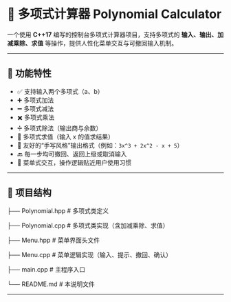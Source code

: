 # 🎯 多项式计算器 Polynomial Calculator

一个使用 **C++17** 编写的控制台多项式计算器项目，支持多项式的 **输入、输出、加减乘除、求值** 等操作，提供人性化菜单交互与可撤回输入机制。

---

## 🌟 功能特性

- ✅ 支持输入两个多项式（a、b）
- ➕ 多项式加法
- ➖ 多项式减法
- ✖️ 多项式乘法
- ➗ 多项式除法（输出商与余数）
- 🔢 多项式求值（输入 x 的值求结果）
- 🧮 友好的“手写风格”输出格式（例如：`3x^3 + 2x^2 - x + 5`）
- 🔙 每一步均可撤回、返回上级或取消输入
- 🧭 菜单式交互，操作逻辑贴近用户使用习惯

---

## 🧱 项目结构

├── Polynomial.hpp # 多项式类定义

├── Polynomial.cpp # 多项式类实现（含加减乘除、求值）

├── Menu.hpp # 菜单界面头文件

├── Menu.cpp # 菜单逻辑实现（输入、提示、撤回、确认）

├── main.cpp # 主程序入口

└── README.md # 本说明文件

---

